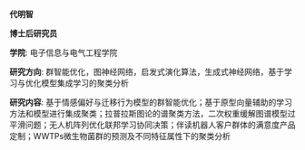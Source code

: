 **代明智**

**博士后研究员**

**学院**: 电子信息与电气工程学院

**研究方向**: 群智能优化，图神经网络，启发式演化算法，生成式神经网络，基于学习与优化模型集成学习的聚类分析

**研究内容**: 
基于情感偏好与迁移行为模型的群智能优化；基于原型向量辅助的学习方法和模型进行集成聚类；拉普拉斯图论的谱聚类方法，二次权重缓解图谱模型过平滑问题；无人机阵列优化联邦学习协同决策；伴读机器人客户群体的满意度产品定制；WWTPs微生物菌群的预测及不同特征属性下的聚类分析
